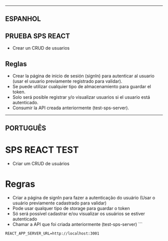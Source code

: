 ----------------------------------
ESPANHOL
----------------------------------

## PRUEBA SPS REACT

- Crear un CRUD de usuarios

## Reglas

- Crear la página de inicio de sesión (signIn) para autenticar al usuario (usar el usuario previamente registrado para validar).
- Se puede utilizar cualquier tipo de almacenamiento para guardar el token.
- Solo será posible registrar y/o visualizar usuarios si el usuario está autenticado.
- Consumir la API creada anteriormente (test-sps-server).


----------------------------------
PORTUGUÊS
----------------------------------

# SPS REACT TEST

- Criar um CRUD de usuários

# Regras

- Criar a página de signIn para fazer a autenticação do usuário (Usar o usuário previamente cadastrado para validar)
- Pode usar qualquer tipo de storage para guardar o token
- Só será possível cadastrar e/ou visualizar os usuários se estiver autenticado
- Chamar a API que foi criada anteriormente (test-sps-server)
\`\`\`

```plaintext file="test-sps-react/.env" url="https://blobs.vusercontent.net/blob/-QLRwaJjOaTaLxjOMQ1Kbnjl2AONQnD.env"
REACT_APP_SERVER_URL=http://localhost:3001
